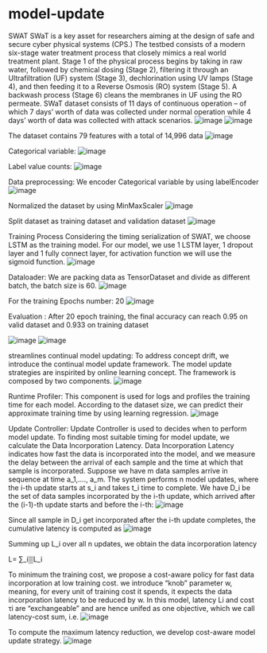 # model-update
SWAT
SWaT is a key asset for researchers aiming at the design of safe and secure cyber physical systems (CPS.) The testbed consists of a modern six-stage water treatment process that closely mimics a real world treatment plant. Stage 1 of the physical process begins by taking in raw water, followed by chemical dosing (Stage 2), filtering it through an Ultrafiltration (UF) system (Stage 3), dechlorination using UV lamps (Stage 4), and then feeding it to a Reverse Osmosis (RO) system (Stage 5). A backwash process (Stage 6) cleans the membranes in UF using the RO permeate. SWaT dataset consists of 11 days of continuous operation – of which 7 days’ worth of data was collected under normal operation while 4 days’ worth of data was collected with attack scenarios.
![image](https://user-images.githubusercontent.com/41387221/159193415-63acb852-a3ac-4fa5-acb8-31385597d7e7.png)
![image](https://user-images.githubusercontent.com/41387221/159193426-f4c52931-32c6-4c74-a69f-d40c4b278971.png)

 



The dataset contains 79 features with a total of 14,996 data
 ![image](https://user-images.githubusercontent.com/41387221/159193427-3f733ee0-77e6-480e-af71-94acb7ef2a41.png)


Categorical variable:
 ![image](https://user-images.githubusercontent.com/41387221/159193434-6d3d29da-9455-4819-a993-b8415b079c5a.png)


Label value counts:
 ![image](https://user-images.githubusercontent.com/41387221/159193438-b53976b2-7561-491b-95fc-e744d6254bff.png)


Data preprocessing:
We encoder Categorical variable by using labelEncoder
 ![image](https://user-images.githubusercontent.com/41387221/159193441-85bccf58-5a6c-4ead-b4f6-796ff66bd515.png)


Normalized the dataset by using MinMaxScaler
 ![image](https://user-images.githubusercontent.com/41387221/159193448-96a47930-ff6c-489b-aa02-f6f100deb994.png)

Split dataset as training dataset and validation dataset
 ![image](https://user-images.githubusercontent.com/41387221/159193453-a40418d6-b639-49b9-9b39-2ff5f283421d.png)


Training Process
Considering the timing serialization of SWAT, we choose LSTM as the training model.
For our model, we use 1 LSTM layer, 1 dropout layer and 1 fully connect layer, for activation function we will use the sigmoid function.
![image](https://user-images.githubusercontent.com/41387221/159193458-ea7f7ff3-5c36-476e-881c-8eb42edba873.png)

 


Dataloader:
We are packing data as TensorDataset and divide as different batch, the batch size is 60.
 ![image](https://user-images.githubusercontent.com/41387221/159193461-3bc48c98-687f-4b26-850c-6534e1dd2064.png)





For the training
Epochs number: 20
 ![image](https://user-images.githubusercontent.com/41387221/159193466-2772c3b1-f09f-41bb-a862-0a9573285129.png)

















Evaluation :
After 20 epoch training, the final accuracy can reach 0.95 on valid dataset and 0.933 on training dataset

 ![image](https://user-images.githubusercontent.com/41387221/159193477-23380cd7-34c5-45db-bbb6-ea3182cda7de.png)
![image](https://user-images.githubusercontent.com/41387221/159193485-d80c729f-48d3-4853-8880-26b9c0cc036d.png)


 



streamlines continual model updating: 
To address concept drift, we introduce the continual model update framework.
The model update strategies are inspirited by online learning concept. The framework is composed by two components. 
![image](https://user-images.githubusercontent.com/41387221/159193494-aac857df-0e97-4d3e-a905-e0a8d24bb0ca.png)

 
Runtime Profiler:
This component is used for logs and profiles the training time for each model. According to the dataset size, we can predict their approximate training time by using learning regression.
![image](https://user-images.githubusercontent.com/41387221/159193510-e734e742-c364-4345-9738-cdabd124435d.png)


Update Controller:
Update Controller is used to decides when to perform model update.
To finding most suitable timing for model update, we calculate the Data Incorporation Latency. Data Incorporation Latency indicates how fast the data is incorporated into the model, and we measure the delay between the arrival of each sample and the time at which that sample is incorporated.
Suppose we have m data samples arrive in sequence at time a_1,…., a_m. The system performs n model updates, where the i-th update starts at s_i and takes t_i time to complete. We have D_i be the set of data samples incorporated by the i-th update, which arrived after the (i-1)-th update starts and before the i-th:
![image](https://user-images.githubusercontent.com/41387221/159193519-4a7a55e9-9759-4ead-acc9-bb6f1820ec7b.png)

Since all sample in D_i get incorporated after the i-th update completes, the cumulative latency is computed as 
![image](https://user-images.githubusercontent.com/41387221/159193528-90dfe371-ea5d-45fd-8740-79389af97a71.png)

Summing up L_i over all n updates, we obtain the data incorporation latency

L= ∑_i▒L_i 

To minimum the training cost, we propose a cost-aware policy for fast data incorporation at low training cost. we introduce “knob” parameter w, meaning, for every unit of training cost it spends, it expects the data incorporation latency to be reduced by w. In this model, latency Li and cost τi are “exchangeable” and are hence unifed as one objective, which we call latency-cost sum, i.e.
![image](https://user-images.githubusercontent.com/41387221/159193532-703e0e9e-0baa-4edf-a5fb-3cf996435a14.png)

To compute the maximum latency reduction, we develop cost-aware model update strategy. 
 ![image](https://user-images.githubusercontent.com/41387221/159193538-515135db-73f9-4efc-aa8f-62c74471104c.png)

